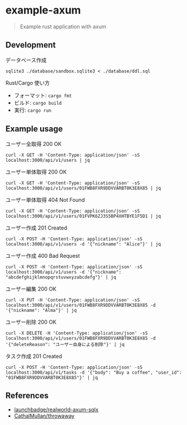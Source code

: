 # example-axum

> Example rust application with axum

## Development

データベース作成

```shell
sqlite3 ./database/sandbox.sqlite3 < ./database/ddl.sql
```

Rust/Cargo 使い方

- フォーマット: `cargo fmt`
- ビルド: `cargo build`
- 実行: `cargo run`

## Example usage

ユーザー全取得 200 OK

```shell
curl -X GET -H 'Content-Type: application/json' -sS localhost:3000/api/v1/users | jq
```

ユーザー単体取得 200 OK

```shell
curl -X GET -H 'Content-Type: application/json' -sS localhost:3000/api/v1/users/01FWB8FXR9DDVVARBT0K3E8X85 | jq
```

ユーザー単体取得 404 Not Found

```shell
curl -X GET -H 'Content-Type: application/json' -sS localhost:3000/api/v1/users/01FVPK6ZJ3S5BP4XHTBYE1F5D1 | jq
```

ユーザー作成 201 Created

```shell
curl -X POST -H 'Content-Type: application/json' -sS localhost:3000/api/v1/users -d '{"nickname": "Alice"}' | jq
```

ユーザー作成 400 Bad Request

```shell
curl -X POST -H 'Content-Type: application/json' -sS localhost:3000/api/v1/users -d '{"nickname": "abcdefghijklmnopqrstuvwxyzabcdefg"}' | jq
```

ユーザー編集 200 OK

```shell
curl -X PUT -H 'Content-Type: application/json' -sS localhost:3000/api/v1/users/01FWB8FXR9DDVVARBT0K3E8X85 -d '{"nickname": "Alma"}' | jq
```

ユーザー削除 200 OK

```shell
curl -X DELETE -H 'Content-Type: application/json' -sS localhost:3000/api/v1/users/01FWB8FXR9DDVVARBT0K3E8X85 -d '{"deleteReason": "ユーザー自身による削除"}' | jq
```

タスク作成 201 Created

```shell
curl -X POST -H 'Content-Type: application/json' -sS localhost:3000/api/v1/tasks -d '{"body": "Buy a coffee", "user_id": "01FWB8FXR9DDVVARBT0K3E8X85"}' | jq
```

## References

- [launchbadge/realworld-axum-sqlx](https://github.com/launchbadge/realworld-axum-sqlx)
- [CathalMullan/throwaway](https://github.com/CathalMullan/throwaway)
